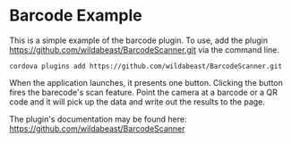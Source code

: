 Barcode Example
===

This is a simple example of the barcode plugin. To use, add the plugin https://github.com/wildabeast/BarcodeScanner.git via the command line. 

    cordova plugins add https://github.com/wildabeast/BarcodeScanner.git
  
When the application launches, it presents one button. Clicking the button fires the barecode's scan feature. Point the camera at a barcode or a QR code and it will pick up the data and write out the results to the page.
 
The plugin's documentation may be found here: https://github.com/wildabeast/BarcodeScanner